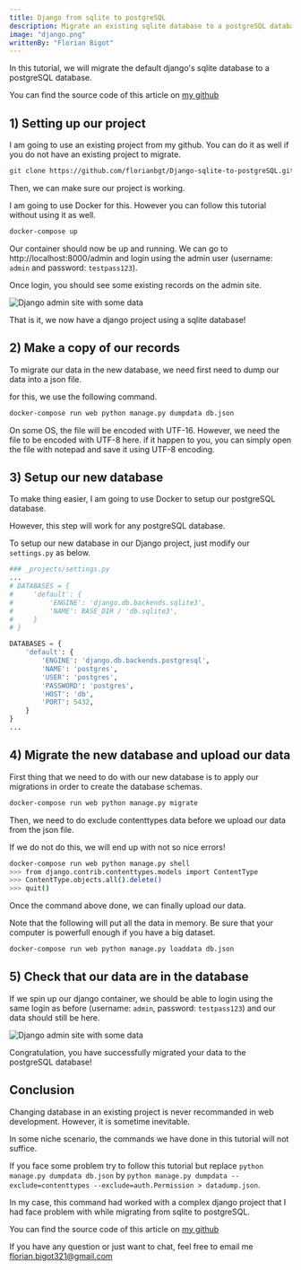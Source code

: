 ```yaml
---
title: Django from sqlite to postgreSQL
description: Migrate an existing sqlite database to a postgreSQL database
image: "django.png"
writtenBy: "Florian Bigot"
---
```


In this tutorial, we will migrate the default django's sqlite database to a postgreSQL database.

You can find the source code of this article on [my github](https://github.com/florianbgt/Django-sqlite-to-postgreSQL)

## 1) Setting up our project

I am going to use an existing project from my github. You can do it as well if you do not have an existing project to migrate.

```bash
git clone https://github.com/florianbgt/Django-sqlite-to-postgreSQL.git
```

Then, we can make sure our project is working.

I am going to use Docker for this. However you can follow this tutorial without using it as well.

```bash
docker-compose up
```

Our container should now be up and running. We can go to http://localhost:8000/admin and login using the admin user (username: `admin` and password: `testpass123`).

Once login, you should see some existing records on the admin site.

![Django admin site with some data](/posts/django-from-sqlite-to-postgresql/django-admin.png)

That is it, we now have a django project using a sqlite database!

## 2) Make a copy of our records

To migrate our data in the new database, we need first need to dump our data into a json file.

for this, we use the following command.

```bash
docker-compose run web python manage.py dumpdata db.json
```

On some OS, the file will be encoded with UTF-16. However, we need the file to be encoded with UTF-8 here. if it happen to you, you can simply open the file with notepad and save it using UTF-8 encoding.

## 3) Setup our new database

To make thing easier, I am going to use Docker to setup our postgreSQL database.

However, this step will work for any postgreSQL database.

To setup our new database in our Django project, just modify our `settings.py` as below.

```python
### _projects/settings.py
...
# DATABASES = {
#     'default': {
#         'ENGINE': 'django.db.backends.sqlite3',
#         'NAME': BASE_DIR / 'db.sqlite3',
#     }
# }

DATABASES = {
    'default': {
        'ENGINE': 'django.db.backends.postgresql',
        'NAME': 'postgres',
        'USER': 'postgres',
        'PASSWORD': 'postgres',
        'HOST': 'db',
        'PORT': 5432,
    }
}
...
```

## 4) Migrate the new database and upload our data

First thing that we need to do with our new database is to apply our migrations in order to create the database schemas.

```bash
docker-compose run web python manage.py migrate
```

Then, we need to do exclude contenttypes data before we upload our data from the json file.

If we do not do this, we will end up with not so nice errors!

```bash
docker-compose run web python manage.py shell
>>> from django.contrib.contenttypes.models import ContentType
>>> ContentType.objects.all().delete()
>>> quit()
```

Once the command above done, we can finally upload our data.

Note that the following will put all the data in memory. Be sure that your computer is powerfull enough if you have a big dataset.

```bash
docker-compose run web python manage.py loaddata db.json
```

## 5) Check that our data are in the database

If we spin up our django container, we should be able to login using the same login as before (username: `admin`, password: `testpass123`) and our data should still be here.

![Django admin site with some data](/posts/django-from-sqlite-to-postgresql/django-admin.png)

Congratulation, you have successfully migrated your data to the postgreSQL database!

## Conclusion

Changing database in an existing project is never recommanded in web development. However, it is sometime inevitable.

In some niche scenario, the commands we have done in this tutorial will not suffice.

If you face some problem try to follow this tutorial but replace `python manage.py dumpdata db.json` by `python manage.py dumpdata --exclude=contenttypes --exclude=auth.Permission > datadump.json`.

In my case, this command had worked with a complex django project that I had face problem with while migrating from sqlite to postgreSQL.

You can find the source code of this article on [my github](https://github.com/florianbgt/Django-sqlite-to-postgreSQL)

If you have any question or just want to chat, feel free to email me florian.bigot321@gmail.com
